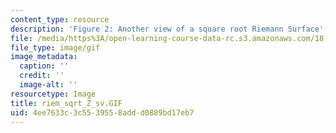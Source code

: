 ```yaml
---
content_type: resource
description: 'Figure 2: Another view of a square root Riemann Surface'
file: /media/https%3A/open-learning-course-data-rc.s3.amazonaws.com/18-04-complex-variables-with-applications-fall-1999/4ee7633c3c5539558addd0889bd17eb7_riem_sqrt_Z_sv.GIF
file_type: image/gif
image_metadata:
  caption: ''
  credit: ''
  image-alt: ''
resourcetype: Image
title: riem_sqrt_Z_sv.GIF
uid: 4ee7633c-3c55-3955-8add-d0889bd17eb7
---
```

